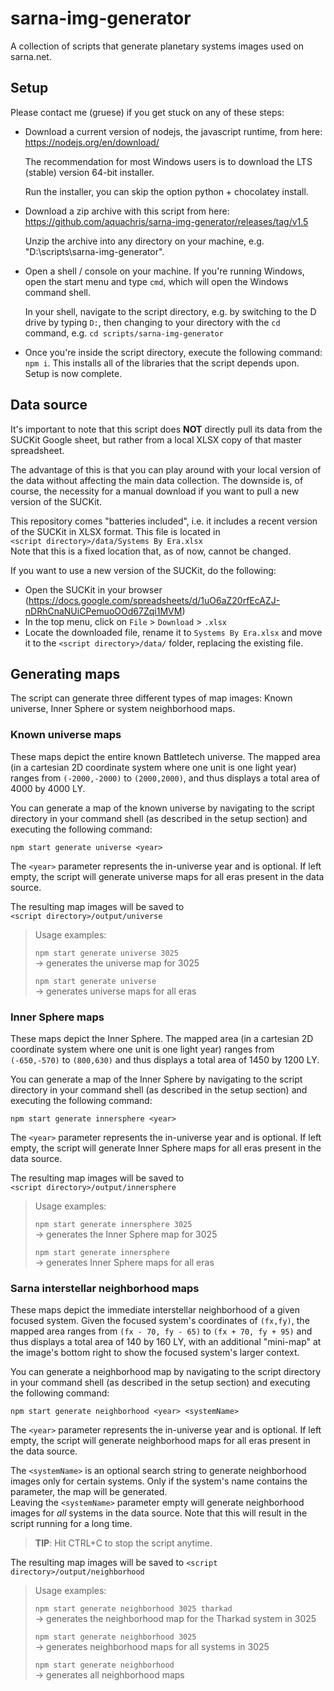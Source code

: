 # sarna-img-generator
A collection of scripts that generate planetary systems images used on sarna.net.

## Setup

Please contact me (gruese) if you get stuck on any of these steps:

- Download a current version of nodejs, the javascript runtime, from here: https://nodejs.org/en/download/

  The recommendation for most Windows users is to download the LTS (stable) version 64-bit installer.

  Run the installer, you can skip the option python + chocolatey install.

- Download a zip archive with this script from here: https://github.com/aquachris/sarna-img-generator/releases/tag/v1.5

  Unzip the archive into any directory on your machine, e.g. "D:\scripts\sarna-img-generator".

- Open a shell / console on your machine. If you're running Windows, open the start menu and type ``cmd``, which will open the Windows command shell.

  In your shell, navigate to the script directory, e.g. by switching to the D drive by typing ``D:``, then changing to your directory with the ``cd`` command, e.g. ``cd scripts/sarna-img-generator``

- Once you're inside the script directory, execute the following command: ``npm i``. This installs all of the libraries that the  script depends upon. Setup is now complete.

## Data source

It's important to note that this script does **NOT** directly pull its data from the SUCKit Google sheet, but rather from a local XLSX copy of that master spreadsheet.

The advantage of this is that you can play around with your local version of the data without affecting the main data collection. The downside is, of course, the necessity for a manual download if you want to pull a new version of the SUCKit.

This repository comes "batteries included", i.e. it includes a recent version of the SUCKit in XLSX format. This file is located in  
``<script directory>/data/Systems By Era.xlsx``  
Note that this is a fixed location that, as of now, cannot be changed.

If you want to use a new version of the SUCKit, do the following: 
- Open the SUCKit in your browser (https://docs.google.com/spreadsheets/d/1uO6aZ20rfEcAZJ-nDRhCnaNUiCPemuoOOd67Zqi1MVM)
- In the top menu, click on ``File`` > ``Download`` > ``.xlsx``
- Locate the downloaded file, rename it to ``Systems By Era.xlsx`` and move it to the ``<script directory>/data/`` folder, replacing the existing file.

## Generating maps

The script can generate three different types of map images: Known universe, Inner Sphere or system neighborhood maps.

### Known universe maps

These maps depict the entire known Battletech universe. The mapped area (in a cartesian 2D coordinate system where one unit is one light year) ranges from ``(-2000,-2000)`` to ``(2000,2000)``, and thus displays a total area of 4000 by 4000 LY.

You can generate a map of the known universe by navigating to the script directory in your command shell (as described in the setup section) and executing the following command:

    npm start generate universe <year>

The ``<year>`` parameter represents the in-universe year and is optional. If left empty, the script will generate universe maps for all eras present in the data source.

The resulting map images will be saved to  
``<script directory>/output/universe``

> Usage examples:  
>
> ``npm start generate universe 3025``  
> -> generates the universe map for 3025
>
> ``npm start generate universe``  
> -> generates universe maps for all eras

### Inner Sphere maps

These maps depict the Inner Sphere. The mapped area (in a cartesian 2D coordinate system where one unit is one light year) ranges from ``(-650,-570)`` to ``(800,630)`` and thus displays a total area of 1450 by 1200 LY.

You can generate a map of the Inner Sphere by navigating to the script directory in your command shell (as described in the setup section) and executing the following command:

    npm start generate innersphere <year>

The ``<year>`` parameter represents the in-universe year and is optional. If left empty, the script will generate Inner Sphere maps for all eras present in the data source.

The resulting map images will be saved to  
``<script directory>/output/innersphere``

> Usage examples:  
>
> ``npm start generate innersphere 3025``  
> -> generates the Inner Sphere map for 3025
>
> ``npm start generate innersphere``  
> -> generates Inner Sphere maps for all eras

### Sarna interstellar neighborhood maps

These maps depict the immediate interstellar neighborhood of a given focused system. Given the focused system's coordinates of ``(fx,fy)``, the mapped area ranges from ``(fx - 70, fy - 65)`` to ``(fx + 70, fy + 95)`` and thus displays a total area of 140 by 160 LY, with an additional "mini-map" at the image's bottom right to show the focused system's larger context.

You can generate a neighborhood map by navigating to the script directory in your command shell (as described in the setup section) and executing the following command:

    npm start generate neighborhood <year> <systemName>

The ``<year>`` parameter represents the in-universe year and is optional. If left empty, the script will generate neighborhood maps for all eras present in the data source.

The ``<systemName>`` is an optional search string to generate neighborhood images only for certain systems. Only if the system's name contains the parameter, the map will be generated.  
Leaving the ``<systemName>`` parameter empty will generate neighborhood images for *all* systems in the data source. Note that this will result in the script running for a long time.

> **TIP**: Hit CTRL+C to stop the script anytime.

The resulting map images will be saved to ``<script directory>/output/neighborhood``

> Usage examples:  
>
> ``npm start generate neighborhood 3025 tharkad``  
> -> generates the neighborhood map for the Tharkad system in 3025
>
> ``npm start generate neighborhood 3025``  
> -> generates neighborhood maps for all systems in 3025
> 
> ``npm start generate neighborhood``  
> -> generates all neighborhood maps
